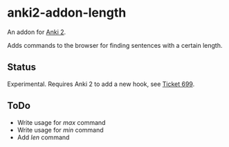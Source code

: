 anki2-addon-length
==================

An addon for [Anki 2](http://http://ankisrs.net/).

Adds commands to the browser for finding sentences with a certain length.

Status
------

Experimental. Requires Anki 2 to add a new hook, 
see [Ticket 699](https://anki.lighthouseapp.com/projects/100923-ankidesktop/tickets/699-add-hook-for-search-command).

ToDo
----

* Write usage for *max* command
* Write usage for *min* command
* Add *len* command
